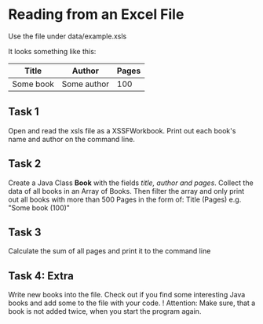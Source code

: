 # Reading from an Excel File

Use the file under data/example.xsls

It looks something like this:  

| Title      | Author       | Pages |
|------------|--------------|-------|
|  Some book | Some author  | 100   |


## Task 1
Open and read the xsls file as a XSSFWorkbook.
Print out each book's name and author on the command line.

## Task 2
Create a Java Class **Book** with the fields *title, author and pages*.
Collect the data of all books in an Array of Books.
Then filter the array and only print out all books with more than 500 Pages in the form of:
Title (Pages)
e.g. "Some book (100)"

## Task 3
Calculate the sum of all pages and print it to the command line

## Task 4: Extra
Write new books into the file.
Check out if you find some interesting Java books and add some to the file with your code.
! Attention: Make sure, that a book is not added twice, when you start the program again.
